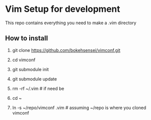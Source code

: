 # Vim Setup for development
This repo contains everything you need to make a .vim directory

## How to install

1. git clone https://github.com/bokehsensei/vimconf.git
1. cd vimconf
1. git submodule init
1. git submodule update

1. rm -rf ~/.vim  # if need be

1. cd ~
1. ln -s ~/repo/vimconf  .vim # assuming ~/repo is where you cloned vimconf

